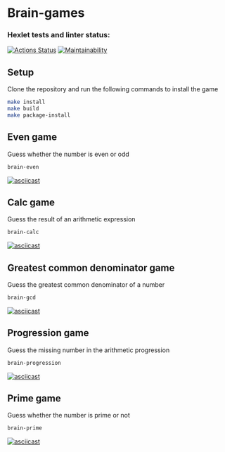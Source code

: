 # Brain-games

### Hexlet tests and linter status:

[![Actions Status](https://github.com/mrandrewer/python-project-49/actions/workflows/hexlet-check.yml/badge.svg)](https://github.com/mrandrewer/python-project-49/actions)
[![Maintainability](https://api.codeclimate.com/v1/badges/683bf2ee57f9eb5ac773/maintainability)](https://codeclimate.com/github/mrandrewer/python-project-49/maintainability)

## Setup

Clone the repository and run the following commands to install the game

```bash
make install
make build
make package-install
```

## Even game

Guess whether the number is even or odd

```bash
brain-even
```

[![asciicast](https://asciinema.org/a/ZQJXKiEeul7VQ44299TJOzpoL.svg)](https://asciinema.org/a/ZQJXKiEeul7VQ44299TJOzpoL)

## Calc game

Guess the result of an arithmetic expression

```bash
brain-calc
```

[![asciicast](https://asciinema.org/a/Ji6dUeHmdYDZYgEq35CMcSODr.svg)](https://asciinema.org/a/Ji6dUeHmdYDZYgEq35CMcSODr)

## Greatest common denominator game

Guess the greatest common denominator of a number

```bash
brain-gcd
```

[![asciicast](https://asciinema.org/a/4F1iZUh4d1O0iDBFZHDOQkAvf.svg)](https://asciinema.org/a/4F1iZUh4d1O0iDBFZHDOQkAvf)

## Progression game

Guess the missing number in the arithmetic progression

```bash
brain-progression
```

[![asciicast](https://asciinema.org/a/8rx4t9TQKt0HlQWMBa1JUbHby.svg)](https://asciinema.org/a/8rx4t9TQKt0HlQWMBa1JUbHby)

## Prime game

Guess whether the number is prime or not

```bash
brain-prime
```

[![asciicast](https://asciinema.org/a/CSsMriWuVE7vyXG5RRRyEBKB7.svg)](https://asciinema.org/a/CSsMriWuVE7vyXG5RRRyEBKB7)